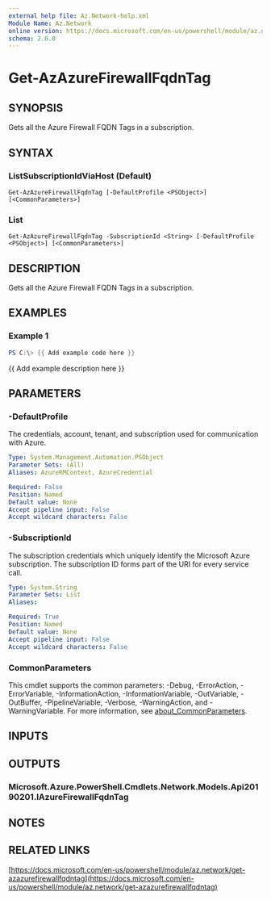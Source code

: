 ```yaml
---
external help file: Az.Network-help.xml
Module Name: Az.Network
online version: https://docs.microsoft.com/en-us/powershell/module/az.network/get-azazurefirewallfqdntag
schema: 2.0.0
---
```


# Get-AzAzureFirewallFqdnTag

## SYNOPSIS
Gets all the Azure Firewall FQDN Tags in a subscription.

## SYNTAX

### ListSubscriptionIdViaHost (Default)
```
Get-AzAzureFirewallFqdnTag [-DefaultProfile <PSObject>] [<CommonParameters>]
```

### List
```
Get-AzAzureFirewallFqdnTag -SubscriptionId <String> [-DefaultProfile <PSObject>] [<CommonParameters>]
```

## DESCRIPTION
Gets all the Azure Firewall FQDN Tags in a subscription.

## EXAMPLES

### Example 1
```powershell
PS C:\> {{ Add example code here }}
```

{{ Add example description here }}

## PARAMETERS

### -DefaultProfile
The credentials, account, tenant, and subscription used for communication with Azure.

```yaml
Type: System.Management.Automation.PSObject
Parameter Sets: (All)
Aliases: AzureRMContext, AzureCredential

Required: False
Position: Named
Default value: None
Accept pipeline input: False
Accept wildcard characters: False
```

### -SubscriptionId
The subscription credentials which uniquely identify the Microsoft Azure subscription.
The subscription ID forms part of the URI for every service call.

```yaml
Type: System.String
Parameter Sets: List
Aliases:

Required: True
Position: Named
Default value: None
Accept pipeline input: False
Accept wildcard characters: False
```

### CommonParameters
This cmdlet supports the common parameters: -Debug, -ErrorAction, -ErrorVariable, -InformationAction, -InformationVariable, -OutVariable, -OutBuffer, -PipelineVariable, -Verbose, -WarningAction, and -WarningVariable. For more information, see [about_CommonParameters](http://go.microsoft.com/fwlink/?LinkID=113216).

## INPUTS

## OUTPUTS

### Microsoft.Azure.PowerShell.Cmdlets.Network.Models.Api20190201.IAzureFirewallFqdnTag
## NOTES

## RELATED LINKS

[https://docs.microsoft.com/en-us/powershell/module/az.network/get-azazurefirewallfqdntag](https://docs.microsoft.com/en-us/powershell/module/az.network/get-azazurefirewallfqdntag)

